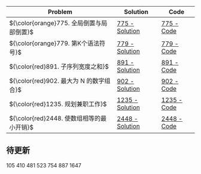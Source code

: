 |Problem|Solution|Code|
|-|-|-|
|${\color{orange}775. 全局倒置与局部倒置}$|[775 - Solution](./775-global-and-local-inversions/solution.md)|[775 - Code](./775-global-and-local-inversions/solution.c)|
|${\color{orange}779. 第K个语法符号}$|[779 - Solution](./779-k-th-symbol-in-grammar/solution.md)|[779 - Code](./779-k-th-symbol-in-grammar/solution.c)|
|${\color{red}891. 子序列宽度之和}$|[891 - Solution](./891-sum-of-subsequence-widths/solution.md)|[891 - Code](./891-sum-of-subsequence-widths/solution.cpp)|
|${\color{red}902. 最大为 N 的数字组合}$|[902 - Solution](./902-numbers-at-most-n-given-digit-set/solution.md)|[902 - Code](./902-numbers-at-most-n-given-digit-set/solution.c)|
|${\color{red}1235. 规划兼职工作}$|[1235 - Solution](./1235-maximum-profit-in-job-scheduling/solution.md)|[1235 - Code](./1235-maximum-profit-in-job-scheduling/solution.cpp)|
|${\color{red}2448. 使数组相等的最小开销}$|[2448 - Solution](./2448-minimum-cost-to-make-array-equal/solution.md)|[2448 - Code](./2448-minimum-cost-to-make-array-equal/solution.cpp)|

## 待更新
105
410
481
523
754
887
1647
